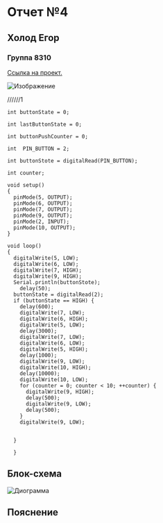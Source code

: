 # Отчет №4
## Холод Егор
### Группа 8310


[Ссылка на проект.](https://www.tinkercad.com/things/2i03aAlebtP-fantabulous-fyyran-borwo/editel?sharecode=8a_zmcaWLKsZsKvost0YCYEPri4OQ52j2v2OXFAneQY)

![Изображение](https://user-images.githubusercontent.com/106704479/195460431-6909cf73-c73f-4e9a-9b3a-16c57269bcd6.jpg)



//////1
```С++
int buttonState = 0;

int lastButtonState = 0;

int buttonPushCounter = 0;

int  PIN_BUTTON = 2;

int buttonStote = digitalRead(PIN_BUTTON);

int counter;

void setup()
{
  pinMode(5, OUTPUT);
  pinMode(6, OUTPUT);
  pinMode(7, OUTPUT);
  pinMode(9, OUTPUT);
  pinMode(2, INPUT);
  pinMode(10, OUTPUT);
}

void loop()
{
  digitalWrite(5, LOW);
  digitalWrite(6, LOW);
  digitalWrite(7, HIGH);
  digitalWrite(9, HIGH);
  Serial.println(buttonStote);
    delay(50);
  buttonState = digitalRead(2);
  if (buttonState == HIGH) {
    delay(600); 
    digitalWrite(7, LOW);
    digitalWrite(6, HIGH);
    digitalWrite(5, LOW);
    delay(3000); 
    digitalWrite(7, LOW);
    digitalWrite(6, LOW);
    digitalWrite(5, HIGH);
    delay(1000); 
    digitalWrite(9, LOW);
    digitalWrite(10, HIGH);
    delay(10000); 
    digitalWrite(10, LOW);
    for (counter = 0; counter < 10; ++counter) {
      digitalWrite(9, HIGH);
      delay(500); 
      digitalWrite(9, LOW);
      delay(500); 
    }
    digitalWrite(9, LOW);
 
    
  }
  
  }

```

## Блок-схема
![Диограмма](https://user-images.githubusercontent.com/106704479/196049649-f369c786-0073-408b-a7b7-650e697d3552.png)



## Пояснение



